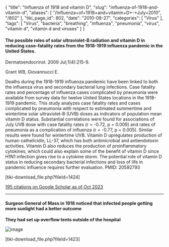 {
    "title": "Influenza of 1918 and vitamin D",
    "slug": "influenza-of-1918-and-vitamin-d",
    "aliases": [
        "/Influenza+of+1918+and+vitamin+D+-+July+2010",
        "/802"
    ],
    "tiki_page_id": 802,
    "date": "2010-08-27",
    "categories": [
        "Virus"
    ],
    "tags": [
        "Virus",
        "bacteria",
        "breathing",
        "influenza",
        "pneumonia",
        "virus",
        "vitamin d",
        "vitamin d and viruses"
    ]
}


#### The possible roles of solar ultraviolet-B radiation and vitamin D in reducing case-fatality rates from the 1918-1919 influenza pandemic in the United States.

Dermatoendocrinol. 2009 Jul;1(4):215-9.

Grant WB, Giovannucci E.

Deaths during the 1918-1919 influenza pandemic have been linked to both the influenza virus and secondary bacterial lung infections. Case fatality rates and percentage of influenza cases complicated by pneumonia were available from survey data for twelve United States locations in the 1918-1919 pandemic. This study analyzes case fatality rates and cases complicated by pneumonia with respect to estimated summertime and wintertime solar ultraviolet-B (UVB) doses as indicators of population mean vitamin D status. Substantial correlations were found for associations of July UVB dose with case fatality rates (r = -0.72, p = 0.009) and rates of pneumonia as a complication of influenza (r = -0.77, p = 0.005). Similar results were found for wintertime UVB. Vitamin D upregulates production of human cathelicidin, LL-37, which has both antimicrobial and antiendotoxin activities. Vitamin D also reduces the production of proinflammatory cytokines, which could also explain some of the benefit of vitamin D since H1N1 infection gives rise to a cytokine storm. The potential role of vitamin D status in reducing secondary bacterial infections and loss of life in pandemic influence requires further evaluation. PMID: 20592793

<span>[tiki-download_file.php?fileId=1424]</span>

[195 citations on Google Scholar as of Oct 2023](https://scholar.google.com/scholar?cites=6185088625795581175&as_sdt=5,48&sciodt=0,48&hl=en)

---

#### Surgeon General of Mass in 1918 noticed that infected people getting more sunlight had a better outcome

 **They had set up overflow tents outside of the hospital** 

<img src="https://d1bk1kqxc0sym.cloudfront.net/attachments/jpeg/influenza-tents.jpg" alt="image">

<span>[tiki-download_file.php?fileId=1423]</span>